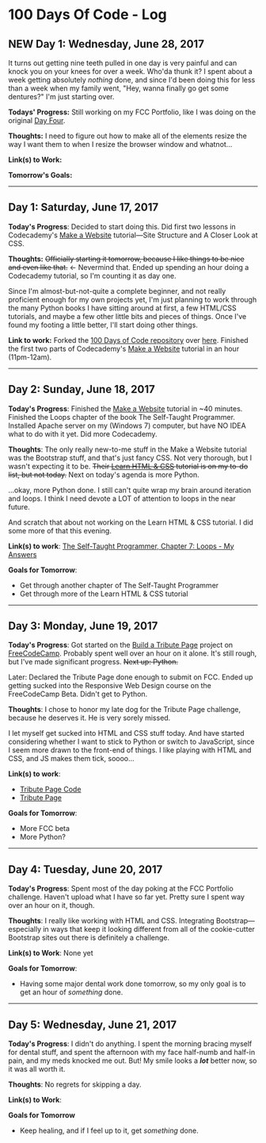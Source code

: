 # 100 Days Of Code - Log

## NEW Day 1: Wednesday, June 28, 2017
It turns out getting nine teeth pulled in one day is very painful and can knock you on your knees for over a week. Who'da thunk it? I spent about a week getting absolutely *nothing* done, and since I'd been doing this for less than a week when my family went, "Hey, wanna finally go get some dentures?" I'm just starting over.

**Todays' Progress:**
Still working on my FCC Portfolio, like I was doing on the original [Day Four](https://github.com/morrisa-n/100-days-of-code/blob/master/log.md#day-4-tuesday-june-20-2017).

**Thoughts:**
I need to figure out how to make all of the elements resize the way I want them to when I resize the browser window and whatnot...

**Link(s) to Work:**

**Tomorrow's Goals:**


---

## Day 1: Saturday, June 17, 2017
**Today's Progress**: Decided to start doing this. Did first two lessons in Codecademy's [Make a Website](https://www.codecademy.com/learn/make-a-website) tutorial&mdash;Site Structure and A Closer Look at CSS.

**Thoughts:** ~~Officially starting it tomorrow, because I like things to be nice and even like that.~~ <- Nevermind that. Ended up spending an hour doing a Codecademy tutorial, so I'm counting it as day one.

Since I'm almost-but-not-quite a complete beginner, and not really proficient enough for my own projects yet, I'm just planning to work through the many Python books I have sitting around at first, a few HTML/CSS tutorials, and maybe a few other little bits and pieces of things. Once I've found my footing a little better, I'll start doing other things.

**Link to work:** Forked the [100 Days of Code repository](https://github.com/Kallaway/100-days-of-code) over [here](https://github.com/morrisa-n/100-days-of-code). Finished the first two parts of Codecademy's [Make a Website](https://www.codecademy.com/learn/make-a-website) tutorial in an hour (11pm-12am).

---

## Day 2: Sunday, June 18, 2017
**Today's Progress**: Finished the [Make a Website](https://www.codecademy.com/learn/make-a-website) tutorial in ~40 minutes. Finished the Loops chapter of the book The Self-Taught Programmer. Installed Apache server on my (Windows 7) computer, but have NO IDEA what to do with it yet. Did more Codecademy.

**Thoughts**: The only really new-to-me stuff in the Make a Website tutorial was the Bootstrap stuff, and that's just fancy CSS. Not very thorough, but I wasn't expecting it to be. ~~Their [Learn HTML & CSS](https://www.codecademy.com/learn/learn-html-css) tutorial is on my to-do list, but not today.~~ Next on today's agenda is more Python.

...okay, more Python done. I still can't quite wrap my brain around iteration and loops. I think I need devote a LOT of attention to loops in the near future.

And scratch that about not working on the Learn HTML & CSS tutorial. I did some more of that this evening.

**Link(s) to work**: [The Self-Taught Programmer, Chapter 7: Loops - My Answers](https://github.com/morrisa-n/100-days-of-code/blob/master/tutorial-answers/STP-loops.py)

**Goals for Tomorrow**:
* Get through another chapter of The Self-Taught Programmer
* Get through more of the Learn HTML & CSS tutorial

---

## Day 3: Monday, June 19, 2017
**Today's Progress**: Got started on the [Build a Tribute Page](https://www.freecodecamp.com/challenges/build-a-tribute-page) project on [FreeCodeCamp](https://www.freecodecamp.com/). Probably spent well over an hour on it alone. It's still rough, but I've made significant progress. ~~Next up: Python.~~

Later: Declared the Tribute Page done enough to submit on FCC. Ended up getting sucked into the Responsive Web Design course on the FreeCodeCamp Beta. Didn't get to Python.

**Thoughts**: I chose to honor my late dog for the Tribute Page challenge, because he deserves it. He is very sorely missed.

I let myself get sucked into HTML and CSS stuff today. And have started considering whether I want to stick to Python or switch to JavaScript, since I seem more drawn to the front-end of things. I like playing with HTML and CSS, and JS makes them tick, soooo...

**Link(s) to work**:
* [Tribute Page Code](https://github.com/morrisa-n/freecodecamp/tree/master/Project-Drafts/Tribute)
* [Tribute Page](https://writercracksthecode.neocities.org/Tribute/index.html)

**Goals for Tomorrow**:
* More FCC beta
* More Python?

---

## Day 4: Tuesday, June 20, 2017
**Today's Progress**: Spent most of the day poking at the FCC Portfolio challenge. Haven't upload what I have so far yet. Pretty sure I spent way over an hour on it, though.

**Thoughts**: I really like working with HTML and CSS. Integrating Bootstrap&mdash;especially in ways that keep it looking different from all of the cookie-cutter Bootstrap sites out there is definitely a challenge.

**Link(s) to Work**: None yet

**Goals for Tomorrow**:
* Having some major dental work done tomorrow, so my only goal is to get an hour of *something* done.

---

## Day 5: Wednesday, June 21, 2017
**Today's Progress**: I didn't do anything. I spent the morning bracing myself for dental stuff, and spent the afternoon with my face half-numb and half-in pain, and my meds knocked me out. But! My smile looks a ***lot*** better now, so it was all worth it.

**Thoughts**: No regrets for skipping a day.

**Link(s) to Work**:

**Goals for Tomorrow**
* Keep healing, and if I feel up to it, get *something* done.
